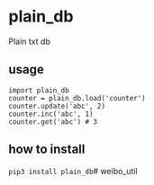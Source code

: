 # plain_db

Plain txt db

## usage

```
import plain_db
counter = plain_db.load('counter')
counter.update('abc', 2)
counter.inc('abc', 1)
counter.get('abc') # 3
```

## how to install

`pip3 install plain_db`# weibo_util
